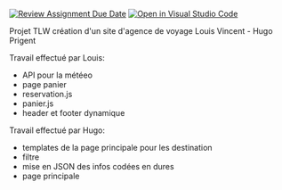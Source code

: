 [![Review Assignment Due Date](https://classroom.github.com/assets/deadline-readme-button-24ddc0f5d75046c5622901739e7c5dd533143b0c8e959d652212380cedb1ea36.svg)](https://classroom.github.com/a/d6404dBr)
[![Open in Visual Studio Code](https://classroom.github.com/assets/open-in-vscode-718a45dd9cf7e7f842a935f5ebbe5719a5e09af4491e668f4dbf3b35d5cca122.svg)](https://classroom.github.com/online_ide?assignment_repo_id=12344118&assignment_repo_type=AssignmentRepo)

Projet TLW création d'un site d'agence de voyage
Louis Vincent - Hugo Prigent


Travail effectué par Louis:
- API pour la météeo
- page panier
- reservation.js 
- panier.js 
- header et footer dynamique


Travail effectué par Hugo:
- templates de la page principale pour les destination
- filtre
- mise en JSON des infos codées en dures
- page principale

